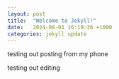 ```yaml
---
layout: post
title:  "Welcome to Jekyll!"
date:   2024-08-01 16:19:36 +1000
categories: jekyll update
---
```


testing out posting from my phone

testing out editing 